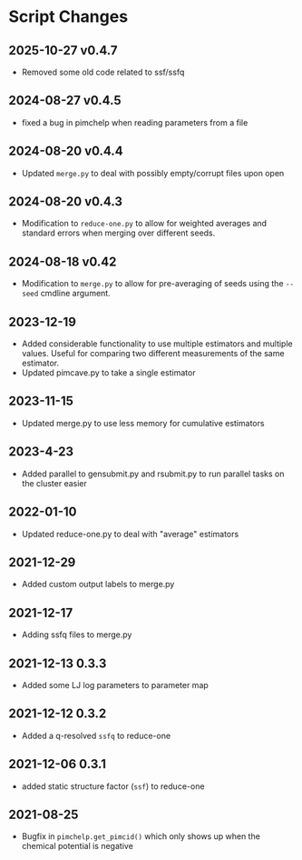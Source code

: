 Script Changes
==============

## 2025-10-27 v0.4.7
- Removed some old code related to ssf/ssfq

## 2024-08-27 v0.4.5
- fixed a bug in pimchelp when reading parameters from a file

## 2024-08-20 v0.4.4
- Updated `merge.py` to deal with possibly empty/corrupt files upon open

## 2024-08-20 v0.4.3
- Modification to `reduce-one.py` to allow for weighted averages and standard
  errors when merging over different seeds.

## 2024-08-18 v0.42
- Modification to `merge.py` to allow for pre-averaging of seeds using the
  `--seed` cmdline argument.

## 2023-12-19
- Added considerable functionality to use multiple estimators and multiple
  values.  Useful for comparing two different measurements of the same
  estimator.
- Updated pimcave.py to take a single estimator

## 2023-11-15
- Updated merge.py to use less memory for cumulative estimators

## 2023-4-23
- Added parallel to gensubmit.py and rsubmit.py to run parallel tasks on the cluster easier

## 2022-01-10 
- Updated reduce-one.py to deal with "average" estimators

## 2021-12-29
- Added custom output labels to merge.py

## 2021-12-17 
- Adding ssfq files to merge.py

## 2021-12-13 0.3.3
- Added some LJ log parameters to parameter map

## 2021-12-12 0.3.2
- Added a q-resolved `ssfq` to reduce-one

## 2021-12-06 0.3.1
- added static structure factor (`ssf`) to reduce-one

## 2021-08-25
- Bugfix in `pimchelp.get_pimcid()` which only shows up when the chemical
  potential is negative
